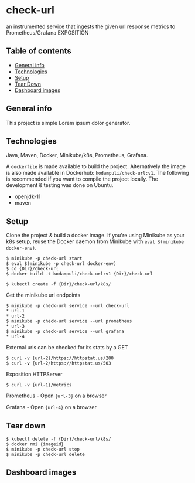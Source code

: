 # check-url
an instrumented service that ingests the given url response metrics to Prometheus/Grafana EXPOSITION

## Table of contents
* [General info](#general-info)
* [Technologies](#technologies)
* [Setup](#setup)
* [Tear Down](#tear-down)
* [Dashboard images](#dashboard-images)


## General info
This project is simple Lorem ipsum dolor generator.
	
## Technologies
Java, Maven, Docker, Minikube/k8s, Prometheus, Grafana. 

A `dockerfile` is made available to build the project. Alternatively the image is also made available in Dockerhub: `kodampuli/check-url:v1`. The following is recommended if you want to compile the project locally. The development & testing was done on Ubuntu.

* openjdk-11
* maven
	
## Setup
Clone the project & build a docker image. If you're using Minikube as your k8s setup, reuse the Docker daemon from Minikube with `eval $(minikube docker-env)`.

```
$ minikube -p check-url start
$ eval $(minikube -p check-url docker-env)
$ cd {Dir}/check-url
$ docker build -t kodampuli/check-url:v1 {Dir}/check-url

$ kubectl create -f {Dir}/check-url/k8s/
```

Get the minikube url endpoints
```
$ minikube -p check-url service --url check-url
* url-1
* url-2
$ minikube -p check-url service --url prometheus
* url-3
$ minikube -p check-url service --url grafana
* url-4
```

External urls can be checked for its stats by a GET
```
$ curl -v {url-2}/https://httpstat.us/200
$ curl -v {url-2/https://httpstat.us/503
```

Exposition HTTPServer
```
$ curl -v {url-1}/metrics
```

Prometheus - Open `{url-3}` on a browser

Grafana - Open `{url-4}` on a browser


## Tear down 

```
$ kubectl delete -f {Dir}/check-url/k8s/
$ docker rmi {imageid}
$ minikube -p check-url stop
$ minikube -p check-url delete
```

## Dashboard images
